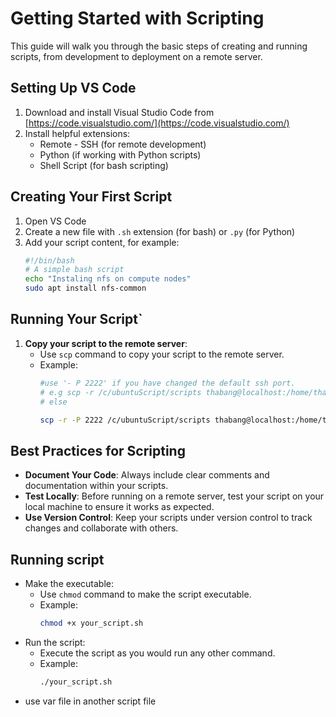 # Getting Started with Scripting

This guide will walk you through the basic steps of creating and running scripts, from development to deployment on a remote server.

## Setting Up VS Code

1. Download and install Visual Studio Code from [https://code.visualstudio.com/](https://code.visualstudio.com/)
2. Install helpful extensions:
   - Remote - SSH (for remote development)
   - Python (if working with Python scripts)
   - Shell Script (for bash scripting)

## Creating Your First Script

1. Open VS Code
2. Create a new file with `.sh` extension (for bash) or `.py` (for Python)
3. Add your script content, for example:
   ```bash
   #!/bin/bash
   # A simple bash script
   echo "Instaling nfs on compute nodes"
   sudo apt install nfs-common
   ```

## Running Your Script`

1. **Copy your script to the remote server**:
    - Use `scp` command to copy your script to the remote server.
   - Example:
     ```bash
     #use '- P 2222' if you have changed the default ssh port.
     # e.g scp -r /c/ubuntuScript/scripts thabang@localhost:/home/thabang/
     # else

     scp -r -P 2222 /c/ubuntuScript/scripts thabang@localhost:/home/thabang/
     ```

## Best Practices for Scripting

- **Document Your Code**: Always include clear comments and documentation within your scripts.
- **Test Locally**: Before running on a remote server, test your script on your local machine to ensure it works as expected.
- **Use Version Control**: Keep your scripts under version control to track changes and collaborate with others.

## Running script

- Make the executable:
    - Use `chmod` command to make the script executable.
    - Example:
        ```bash
        chmod +x your_script.sh
        ```
- Run the script:
    - Execute the script as you would run any other command.
    - Example:
        ```bash
        ./your_script.sh
        ```
- use var file in another script file


 